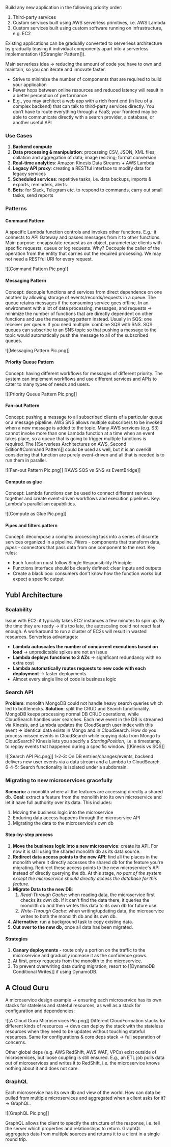Build any new application in the following priority order:
1. Third-party services
2. Custom services built using AWS serverless primitives, i.e. AWS Lambda
3. Custom services built using custom software running on infrastructure, e.g. EC2

Existing applications can be gradually converted to serverless architecture by gradually teasing it individual components apart into a serverless implementation ([[Strangler Pattern]]).

Main serverless idea -> reducing the amount of code you have to own and maintain, so you can iterate and innovate faster.
- Strive to minimize the number of components that are required to build your application
- Fewer hops between online resources and reduced latency will result in a better perception of performance
- E.g., you may architect a web app with a rich front end (in lieu of a complex backend) that can talk to third-party services directly. You don’t have to route everything through a FaaS; your frontend may be able to communicate directly with a search provider, a database, or another useful API
### Use Cases
1. **Backend compute**
2. **Data processing & manipulation**: processing CSV, JSON, XML files; collation and aggregation of data; image resizing; format conversion
3. **Real-time analytics**: Amazon Kinesis Data Streams + AWS Lambda
4. **Legacy API proxy**: creating a RESTful interface to modify data for legacy services
5. **Scheduled services**: repetitive tasks, i.e. data backups, imports & exports, reminders, alerts
6. **Bots**: for Slack, Telegram etc. to respond to commands, carry out small tasks, send reports
### Patterns
#### Command Pattern
A specific Lambda function controls and invokes other functions. E.g.: it connects to API Gateway and passes messages from it to other functions. 
Main purpose: encapsulate request as an object, parameterize clients with specific requests, queue or log requests. 
Why? Decouple the caller of the operation from the entity that carries out the required processing. We may not need a RESTful URI for every request. 

![[Command Pattern Pic.png]]
#### Messaging Pattern
Concept: decouple functions and services from direct dependence on one another by allowing storage of events/records/requests in a queue. The queue retains messages if the consuming service goes offline.
In an environment with a lot of data processing, messages, and requests -> minimize the number of functions that are directly dependent on other functions and use the messaging pattern instead.
Usually in SQS: one receiver per queue. If you need multiple: combine SQS with SNS. SQS queues can subscribe to an SNS topic so that pushing a message to the topic would automatically push the message to all of the subscribed queues. 

![[Messaging Pattern Pic.png]]
#### Priority Queue Pattern
Concept: having different workflows for messages of different priority. The system can implement workflows and use different services and APIs to cater to many types of needs and users.

![[Priority Queue Pattern Pic.png]]
#### Fan-out Pattern
Concept: pushing a message to all subscribed clients of a particular queue or a message pipeline. AWS SNS allows multiple subscribers to be invoked when a new message is added to the topic. Many AWS services (e.g. S3) cannot invoke more than one Lambda function at a time when an event takes place, so a queue that is going to trigger multiple functions is required. 
The [[Serverless Architectures on AWS, Second Edition#Command Pattern]] could be used as well, but it is an overkill considering that function are purely event-driven and all that is needed is to run them in parallel.

![[Fan-out Pattern Pic.png]]
[[AWS SQS vs SNS vs EventBridge]]
#### Compute as glue
Concept: Lambda functions can be used to connect different services together and create event-driven workflows and execution pipelines. Key: Lambda's parallelism capabilities.

![[Compute as Glue Pic.png]]
#### Pipes and filters pattern
Concept: decompose a complex processing task into a series of discrete services organized in a pipeline. *Filters* - components that transform data, *pipes* - connectors that pass data from one component to the next.
Key rules:
- Each function must follow Single Responsibility Principle
- Functions interface should be clearly defined: clear inputs and outputs
- Create a black box: consumers don't know how the function works but expect a specific output

## Yubl Architecture
### Scalability
Issue with EC2: it typically takes EC2 instances a few minutes to spin up. By the time they are ready -> it's too late, the autoscaling could not react fast enough. A workaround to run a cluster of EC2s will result in wasted resources. Serverless advantages:
- **Lambda autoscales the number of concurrent executions based on load** -> unpredictable spikes are not an issue
- **Lambda deploys functions to 3 AZs** -> significant redundancy with no extra cost
- **Lambda automatically routes requests to new code with each deployment** -> faster deployments
- Almost every single line of code is business logic
### Search API
**Problem**: monolith MongoDB could not handle heavy search queries which led to bottlenecks. 
**Solution**: split the CRUD and Search functionality. MongoDB keeps processing normal DB CRUD operations, while CloudSearch handles user searches. Each new event in the DB is streamed via Kinesis, and Lambda updates the CloudSearch user index with this event -> identical data exists in Mongo and in CloudSearch. 
How do you process missed events in CloudSearch while copying data from Mongo to CloudSearch? Kinesis lets you specify a *StartingPosition*, i.e. a timestamp, to replay events that happened during a specific window. [[Kinesis vs SQS]]

![[Search API Pic.png]]
1-2-3: On DB entries/changes/events, backend delivers new user events via a data stream and a Lambda to CloudSearch.
6-4-5: Search functionality is isolated under a subdomain.
### Migrating to new microservices gracefully 
**Scenario:** a monolith where all the features are accessing directly a shared db. 
**Goal**: extract a feature from the monolith into its own microservice and let it have full authority over its data. This includes:
1. Moving the business logic into the microservice
2. Enduring data access happens through the microservice API
3. Migrating the data to the microservice's own db
#### Step-by-step process
1. **Move the business logic into a new microservice**: create its API. For now it is still using the shared monolith db as its data source.
2. **Redirect data access points to the new API**: find all the places in the monolith where it directly accesses the shared db for the feature you're migrating. Redirect these access points to the new microservice's API instead of directly querying the db. At this stage, *no part of the system except the microservice should directly access the database for this feature*.
3. **Migrate Data to the new DB**: 
	1. *Read-Through Cache*: when reading data, the microservice first checks its own db. If it can't find the data there, it queries the monolith db and then writes this data to its own db for future use.
	2. *Write-Through Cache*: when writing/updating data, the microservice writes to both the monolith db and its own db.
4. **Alternative:** run a background task to copy existing data.
5. **Cut over to the new db,** once all data has been migrated.
#### Strategies
1. **Canary deployments** - route only a portion on the traffic to the microservice and gradually increase it as the confidence grows.
2. At first, proxy requests from the monolith to the microservice.
3. To prevent overwriting data during migration, resort to [[DynamoDB Conditional Writes]] if using DynamoDB.

## A Cloud Guru

A microservice design example -> ensuring each microservice has its own stacks for stateless and stateful resources, as well as a stack for configuration and dependencies:

![[A Cloud Guru Microservices Pic.png]]
Different CloudFormation stacks for different kinds of resources -> devs can deploy the stack with the stateless resources when they need to be updates without touching stateful resources. Same for configurations & core deps stack -> full separation of concerns.

Other global deps (e.g. AWS RedShift, AWS WAF, VPCs) exist outside of microservices, but loose coupling is still ensured. E.g., an ETL job pulls data out of microservices and writes it to RedShift, i.e. the microservice knows nothing about it and does not care. 
### GraphQL
Each microservice has its own db and view of the world. How can data be pulled from multiple microservices and aggregated when a client asks for it? -> GraphQL.

![[GraphQL Pic.png]]

GraphQL allows the client to specify the structure of the response, i.e. tell the server which properties and relationships to return. GraphQL aggregates data from multiple sources and returns it to a client in a single round trip. 